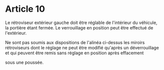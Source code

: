 # Article 10

Le rétroviseur extérieur gauche doit être réglable de l'intérieur du véhicule, la portière étant fermée. Le verrouillage en position peut être effectué de l'extérieur.

Ne sont pas soumis aux dispositions de l'alinéa ci-dessus les miroirs rétroviseurs dont le réglage ne peut être modifié qu'après un déverrouillage et qui peuvent être remis sans réglage en position après effacement

sous une poussée.
